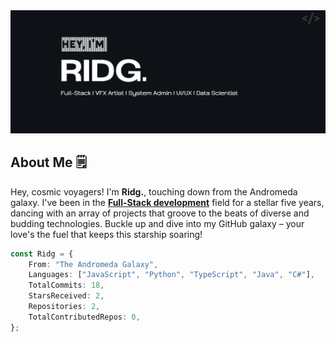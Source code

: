 <img src="https://raw.githubusercontent.com/Ridg1x/Ridg1x/main/assets/ridg-banner.png" />

## About Me 🗒️
Hey, cosmic voyagers! I'm **Ridg.**, touching down from the Andromeda galaxy. I've been in the <ins>**Full-Stack development**</ins> field for a stellar five years, dancing with an array of projects that groove to the beats of diverse and budding technologies. Buckle up and dive into my GitHub galaxy – your love's the fuel that keeps this starship soaring!

```ts
const Ridg = {
    From: "The Andromeda Galaxy",
    Languages: ["JavaScript", "Python", "TypeScript", "Java", "C#"],
    TotalCommits: 18,
    StarsReceived: 2,
    Repositories: 2,
    TotalContributedRepos: 0,
};
```